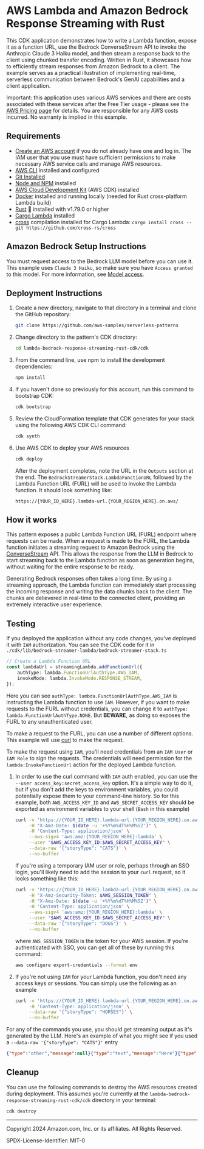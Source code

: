 # AWS Lambda and Amazon Bedrock Response Streaming with Rust

This CDK application demonstrates how to write a Lambda function, expose it as a function URL, use the Bedrock ConverseStream API to invoke the Anthropic Claude 3 Haiku model, and then stream a response back to the client using chunked transfer encoding. Written in Rust, it showcases how to efficiently stream responses from Amazon Bedrock to a client. The example serves as a practical illustration of implementing real-time, serverless communication between Bedrock's GenAI capabilities and a client application.

Important: this application uses various AWS services and there are costs associated with these services after the Free Tier usage - please see the [AWS Pricing page](https://aws.amazon.com/pricing/) for details. You are responsible for any AWS costs incurred. No warranty is implied in this example.

## Requirements

* [Create an AWS account](https://portal.aws.amazon.com/gp/aws/developer/registration/index.html) if you do not already have one and log in. The IAM user that you use must have sufficient permissions to make necessary AWS service calls and manage AWS resources.
* [AWS CLI](https://docs.aws.amazon.com/cli/latest/userguide/install-cliv2.html) installed and configured
* [Git Installed](https://git-scm.com/book/en/v2/Getting-Started-Installing-Git)
* [Node and NPM](https://nodejs.org/en/download/) installed
* [AWS Cloud Development Kit](https://docs.aws.amazon.com/cdk/latest/guide/cli.html) (AWS CDK) installed
* [Docker](https://docs.docker.com/engine/install/) installed and running locally (needed for Rust cross-platform Lambda build)
* [Rust](https://www.rust-lang.org/) 🦀 installed with v1.79.0 or higher
* [Cargo Lambda](https://www.cargo-lambda.info/) installed
* [cross](https://github.com/cross-rs/cross) compilation installed for Cargo Lambda: `cargo install cross --git https://github.com/cross-rs/cross`

## Amazon Bedrock Setup Instructions

You must request access to the Bedrock LLM model before you can use it. This example uses `Claude 3 Haiku`, so make sure you have `Access granted` to this model. For more information, see [Model access](https://docs.aws.amazon.com/bedrock/latest/userguide/model-access.html).

## Deployment Instructions

1. Create a new directory, navigate to that directory in a terminal and clone the GitHub repository:
    ```bash
    git clone https://github.com/aws-samples/serverless-patterns
    ```
2. Change directory to the pattern's CDK directory:
    ```bash
    cd lambda-bedrock-response-streaming-rust-cdk/cdk
    ```
3. From the command line, use npm to install the development dependencies:  
    ```bash
    npm install
    ```
4. If you haven't done so previously for this account, run this command to bootstrap CDK:
    ```bash
    cdk bootstrap
    ```
5.  Review the CloudFormation template that CDK generates for your stack using the following AWS CDK CLI command:
    ```bash
    cdk synth
    ```
6. Use AWS CDK to deploy your AWS resources
    ```bash
    cdk deploy
    ```

    After the deployment completes, note the URL in the `Outputs` section at the end. The `BedrockStreamerStack.LambdaFunctionURL` followed by the Lambda Function URL (FURL) will be used to invoke the Lambda function. It should look something like:
    
    `https://{YOUR_ID_HERE}.lambda-url.{YOUR_REGION_HERE}.on.aws/`

## How it works

This pattern exposes a public Lambda Function URL (FURL) endpoint where requests can be made. When a request is made to the FURL, the Lambda function initiates a streaming request to Amazon Bedrock using the [ConverseStream](https://docs.aws.amazon.com/bedrock/latest/APIReference/API_runtime_ConverseStream.html) API. This allows the response from the LLM in Bedrock to start streaming back to the Lambda function as soon as generation begins, without waiting for the entire response to be ready.

Generating Bedrock responses often takes a long time. By using a streaming approach, the Lambda function can immediately start processing the incoming response and writing the data chunks back to the client. The chunks are delievered in real-time to the connected client, providing an extremely interactive user experience.

## Testing

If you deployed the application without any code changes, you've deployed it with `IAM` authorization. You can see the CDK code for it in `./cdk/lib/bedrock-streamer-lambda/bedrock-streamer-stack.ts`

```ts
// Create a Lambda Function URL
const lambdaUrl = streamingLambda.addFunctionUrl({
    authType: lambda.FunctionUrlAuthType.AWS_IAM,
    invokeMode: lambda.InvokeMode.RESPONSE_STREAM,
});
```
Here you can see `authType: lambda.FunctionUrlAuthType.AWS_IAM` is instructing the Lambda function to use `IAM`. However, if you want to make requests to the FURL without credentials, you can change it to `authType: lambda.FunctionUrlAuthType.NONE`. But **BEWARE**, as doing so exposes the FURL to any unauthenticated user.

To make a request to the FURL, you can use a number of different options. This example will use [curl](https://curl.se/) to make the request.

To make the request using `IAM`, you'll need credentials from an `IAM User` or `IAM Role` to sign the requests. The credentials will need permission for the `lambda:InvokeFunctionUrl` action for the deployed Lambda function.

1. In order to use the curl command with `IAM` auth enabled, you can use the `--user access_key:secret_access_key` option. It's a simple way to do it, but if you don't add the keys to environment variables, you could potentially expose them to your command-line history. So for this example, both `AWS_ACCESS_KEY_ID` and `AWS_SECRET_ACCESS_KEY` should be exported as environment variables to your shell (`Bash` in this example)

    ```bash
    curl -v 'https://{YOUR_ID_HERE}.lambda-url.{YOUR_REGION_HERE}.on.aws' \
         -H "X-Amz-Date: $(date -u '+%Y%m%dT%H%M%SZ')" \
         -H 'Content-Type: application/json' \
         --aws-sigv4 'aws:amz:{YOUR_REGION_HERE}:lambda' \
         --user "$AWS_ACCESS_KEY_ID:$AWS_SECRET_ACCESS_KEY" \
         --data-raw '{"storyType": "CATS"}' \
         --no-buffer
    ```
    If you're using a temporary IAM user or role, perhaps through an SSO login, you'll likely need to add the session to your `curl` request, so it looks something like this:

    ```bash
    curl -v 'https://{YOUR_ID_HERE}.lambda-url.{YOUR_REGION_HERE}.on.aws' \
         -H "X-Amz-Security-Token: $AWS_SESSION_TOKEN" \
         -H "X-Amz-Date: $(date -u '+%Y%m%dT%H%M%SZ')" \
         -H 'Content-Type: application/json' \
         --aws-sigv4 'aws:amz:{YOUR_REGION_HERE}:lambda' \
         --user "$AWS_ACCESS_KEY_ID:$AWS_SECRET_ACCESS_KEY" \
         --data-raw '{"storyType": "DOGS"}' \
         --no-buffer
    ```
    where `AWS_SESSION_TOKEN` is the token for your AWS session. If you're authenticated with SSO, you can get all of these by running this command:

    ```bash
    aws configure export-credentials --format env
    ```

2. If you're not using `IAM` for your Lambda function, you don't need any access keys or sessions. You can simply use the following as an example

    ```bash
    curl -v 'https://{YOUR_ID_HERE}.lambda-url.{YOUR_REGION_HERE}.on.aws' \
         -H 'Content-Type: application/json' \
         --data-raw '{"storyType": "HORSES"}' \
         --no-buffer
    ```

For any of the commands you use, you should get streaming output as it's generated by the LLM. Here's an example of what you might see if you used a `--data-raw '{"storyType": "CATS"}'` entry

```json
{"type":"other","message":null}{"type":"text","message":"Here"}{"type":"text","message":"'s a very"}{"type":"text","message":" short story about cats"}{"type":"text","message":":"}{"type":"text","message":"\n\nThe"}{"type":"text","message":" Curious"}{"type":"text","message":" F"}{"type":"text","message":"eline"}{"type":"text","message":"\n\nWhis"}{"type":"text","message":"kers t"}{"type":"text","message":"witched, eyes"}{"type":"text","message":" narrow"}{"type":"text","message":"ed,"}{"type":"text","message":" the"}{"type":"text","message":" sle"}{"type":"text","message":"ek tab"}{"type":"text","message":"by cat"}{"type":"text","message":" cr"}{"type":"text","message":"ept"}{"type":"text","message":" forwar"}{"type":"text","message":"d caut"}{"type":"text","message":"iously."}{"type":"text","message":" A"}{"type":"text","message":" new"}{"type":"text","message":" toy"}{"type":"text","message":" ha"}{"type":"text","message":"d caught its"}{"type":"text","message":" attention -"}{"type":"text","message":" a"}{"type":"text","message":" curious"}{"type":"text","message":" contraption that b"}{"type":"text","message":"linked an"}{"type":"text","message":"d whirred."}{"type":"text","message":" With"}{"type":"text","message":" a"}{"type":"text","message":" slight t"}{"type":"text","message":"ilt of the hea"}{"type":"text","message":"d, the"}{"type":"text","message":" feline p"}{"type":"text","message":"ounced,"}{"type":"text","message":" batting"}{"type":"text","message":" at"}{"type":"text","message":" the"}{"type":"text","message":" strange"}{"type":"text","message":" object"}{"type":"text","message":"."}{"type":"text","message":" A"}{"type":"text","message":" flash"}{"type":"text","message":" of light"}{"type":"text","message":","}{"type":"text","message":" a"}{"type":"text","message":" gentle"}{"type":"text","message":" hum"}{"type":"text","message":","}{"type":"text","message":" then silence"}{"type":"text","message":"."}{"type":"text","message":" The"}{"type":"text","message":" cat"}{"type":"text","message":" sat"}{"type":"text","message":" back"}{"type":"text","message":","}{"type":"text","message":" please"}{"type":"text","message":"d with its"}{"type":"text","message":" work,"}{"type":"text","message":" before"}{"type":"text","message":" cur"}{"type":"text","message":"ling up"}{"type":"text","message":" for"}{"type":"text","message":" a well"}{"type":"text","message":"-earned n"}{"type":"text","message":"ap,"}{"type":"text","message":" leaving"}{"type":"text","message":" the"}{"type":"text","message":" dism"}{"type":"text","message":"ant"}{"type":"text","message":"led ga"}{"type":"text","message":"dget behin"}{"type":"text","message":"d."}{"type":"other","message":null}{"type":"other","message":null}{"type":"other","message":null}* Connection #0 to host {YOUR_ID_HERE}.lambda-url.{YOUR_REGION_HERE}.on.aws left intact
```

## Cleanup
 
You can use the following commands to destroy the AWS resources created during deployment. This assumes you're currently at the `lambda-bedrock-response-streaming-rust-cdk/cdk` directory in your terminal:

```bash
cdk destroy
```
----
Copyright 2024 Amazon.com, Inc. or its affiliates. All Rights Reserved.

SPDX-License-Identifier: MIT-0
